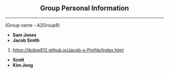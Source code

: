 ## <center> Group Personal Information </center>
***
(Group name - A2Group8)

-  **Sam Jones**
- **Jacob Smith**
1. <https://jkobie812.github.io/Jacob-s-Profile/Index.html>
- **Scott**
- **Kim Jong**
